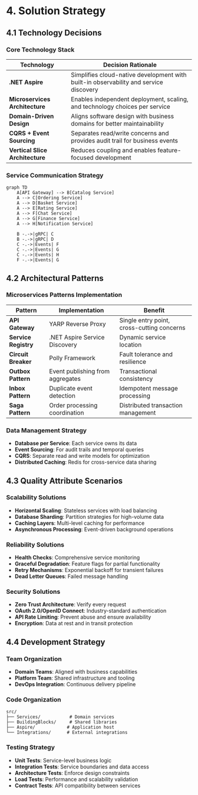 # 4. Solution Strategy

## 4.1 Technology Decisions

### Core Technology Stack
| Technology | Decision Rationale |
|------------|-------------------|
| **.NET Aspire** | Simplifies cloud-native development with built-in observability and service discovery |
| **Microservices Architecture** | Enables independent deployment, scaling, and technology choices per service |
| **Domain-Driven Design** | Aligns software design with business domains for better maintainability |
| **CQRS + Event Sourcing** | Separates read/write concerns and provides audit trail for business events |
| **Vertical Slice Architecture** | Reduces coupling and enables feature-focused development |

### Service Communication Strategy
```mermaid
graph TD
    A[API Gateway] --> B[Catalog Service]
    A --> C[Ordering Service]
    A --> D[Basket Service]
    A --> E[Rating Service]
    A --> F[Chat Service]
    A --> G[Finance Service]
    A --> H[Notification Service]
    
    B -.->|gRPC| C
    B -.->|gRPC| D
    C -.->|Events| F
    C -.->|Events| G
    C -.->|Events| H
    F -.->|Events| G
```

## 4.2 Architectural Patterns

### Microservices Patterns Implementation
| Pattern | Implementation | Benefit |
|---------|---------------|---------|
| **API Gateway** | YARP Reverse Proxy | Single entry point, cross-cutting concerns |
| **Service Registry** | .NET Aspire Service Discovery | Dynamic service location |
| **Circuit Breaker** | Polly Framework | Fault tolerance and resilience |
| **Outbox Pattern** | Event publishing from aggregates | Transactional consistency |
| **Inbox Pattern** | Duplicate event detection | Idempotent message processing |
| **Saga Pattern** | Order processing coordination | Distributed transaction management |

### Data Management Strategy
- **Database per Service**: Each service owns its data
- **Event Sourcing**: For audit trails and temporal queries
- **CQRS**: Separate read and write models for optimization
- **Distributed Caching**: Redis for cross-service data sharing

## 4.3 Quality Attribute Scenarios

### Scalability Solutions
- **Horizontal Scaling**: Stateless services with load balancing
- **Database Sharding**: Partition strategies for high-volume data
- **Caching Layers**: Multi-level caching for performance
- **Asynchronous Processing**: Event-driven background operations

### Reliability Solutions
- **Health Checks**: Comprehensive service monitoring
- **Graceful Degradation**: Feature flags for partial functionality
- **Retry Mechanisms**: Exponential backoff for transient failures
- **Dead Letter Queues**: Failed message handling

### Security Solutions
- **Zero Trust Architecture**: Verify every request
- **OAuth 2.0/OpenID Connect**: Industry-standard authentication
- **API Rate Limiting**: Prevent abuse and ensure availability
- **Encryption**: Data at rest and in transit protection

## 4.4 Development Strategy

### Team Organization
- **Domain Teams**: Aligned with business capabilities
- **Platform Team**: Shared infrastructure and tooling
- **DevOps Integration**: Continuous delivery pipeline

### Code Organization
```
src/
├── Services/           # Domain services
├── BuildingBlocks/     # Shared libraries
├── Aspire/            # Application host
└── Integrations/      # External integrations
```

### Testing Strategy
- **Unit Tests**: Service-level business logic
- **Integration Tests**: Service boundaries and data access
- **Architecture Tests**: Enforce design constraints
- **Load Tests**: Performance and scalability validation
- **Contract Tests**: API compatibility between services